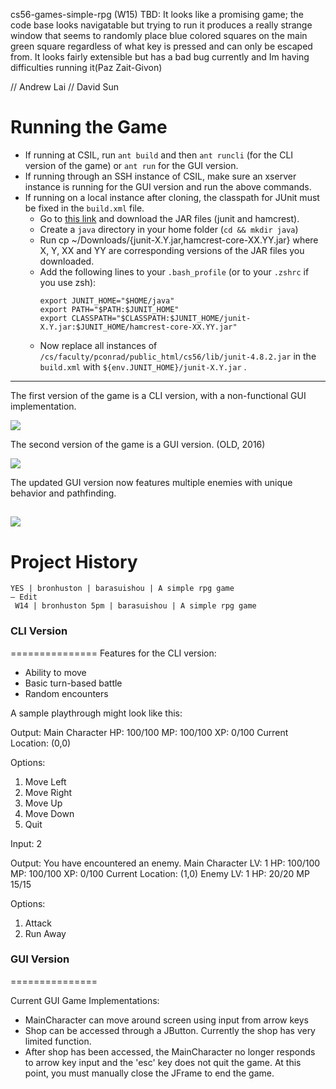 cs56-games-simple-rpg
(W15) TBD: It looks like a promising game; the code base looks navigatable but trying to run it produces a really strange window that seems to randomly place blue colored squares on the main green square regardless of what key is pressed and can only be escaped from. It looks fairly extensible but has a bad bug currently and Im having difficulties running it(Paz Zait-Givon)

// Andrew Lai // David Sun

Running the Game
=====================
* If running at CSIL, run `ant build` and then `ant runcli` (for the CLI version of the game) or `ant run` for the GUI version.
* If running through an SSH instance of CSIL, make sure an xserver instance is running for the GUI version and run the above commands.
* If running on a local instance after cloning, the classpath for JUnit must be fixed in the `build.xml` file.
  + Go to [this link]( https://github.com/junit-team/junit/wiki/Download-and-Install) and download the JAR files (junit and hamcrest).
  + Create a `java` directory in your home folder (`cd && mkdir java`)
  + Run cp ~/Downloads/{junit-X.Y.jar,hamcrest-core-XX.YY.jar} where X, Y, XX and YY are corresponding versions of the JAR files you downloaded.
  + Add the following lines to your `.bash_profile` (or to your `.zshrc` if you use zsh):
    ```
    export JUNIT_HOME="$HOME/java"
    export PATH="$PATH:$JUNIT_HOME"
    export CLASSPATH="$CLASSPATH:$JUNIT_HOME/junit-X.Y.jar:$JUNIT_HOME/hamcrest-core-XX.YY.jar"
    ```
  + Now replace all instances of `/cs/faculty/pconrad/public_html/cs56/lib/junit-4.8.2.jar` in the `build.xml` with `${env.JUNIT_HOME}/junit-X.Y.jar` .

---------------------------------------------------

The first version of the game is a CLI version, with a non-functional GUI implementation.

![](http://i.imgur.com/rll8hnf.png)

The second version of the game is a GUI version. (OLD, 2016)

![](http://i.imgur.com/hG1TpJb.gif)

The updated GUI version now features multiple enemies with unique behavior and pathfinding.

![](https://i.imgur.com/t2g3ij7.gif)
---------------------------------------------------

Project History
===============
```
YES | bronhuston | barasuishou | A simple rpg game
— Edit
 W14 | bronhuston 5pm | barasuishou | A simple rpg game
```

### CLI Version
===============
Features for the CLI version:
- Ability to move
- Basic turn-based battle
- Random encounters

A sample playthrough might look like this:

Output:
Main Character HP: 100/100 MP: 100/100 XP: 0/100
Current Location: (0,0)

Options:
1. Move Left
2. Move Right
3. Move Up
4. Move Down
5. Quit

Input:
2

Output:
You have encountered an enemy.
Main Character LV: 1 HP: 100/100 MP: 100/100 XP: 0/100
Current Location: (1,0)
Enemy LV: 1 HP: 20/20 MP 15/15

Options:
1. Attack
2. Run Away

### GUI Version
===============

Current GUI Game Implementations:
- MainCharacter can move around screen using input from arrow keys
- Shop can be accessed through a JButton. Currently the shop has very limited function.
- After shop has been accessed, the MainCharacter no longer responds to arrow key input and the 'esc' key does not quit the game. At this point, you must manually close the JFrame to end the game.
